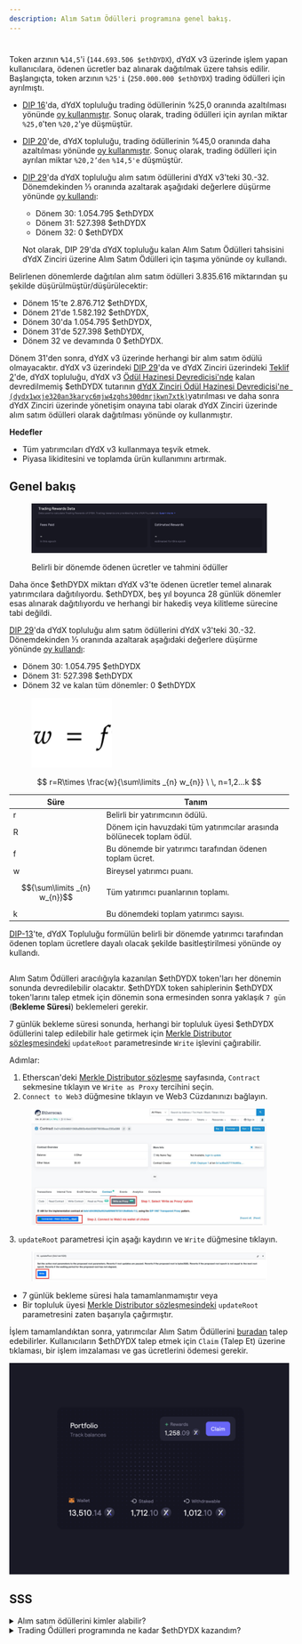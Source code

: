 ```yaml
---
description: Alım Satım Ödülleri programına genel bakış.
---
```


#

Token arzının **`%`**`14,5`'i (`144.693.506 $ethDYDX`), dYdX v3 üzerinde işlem yapan kullanıcılara, ödenen ücretler baz alınarak dağıtılmak üzere tahsis edilir. Başlangıçta, token arzının `%25'i` (`250.000.000 $ethDYDX`) trading ödülleri için ayrılmıştı.

* [DIP 16](https://github.com/dydxfoundation/dip/blob/master/content/dips/DIP-16.md)'da, dYdX topluluğu trading ödüllerinin %25,0 oranında azaltılması yönünde [oy kullanmıştır](https://dydx.community/dashboard/proposal/8). Sonuç olarak, trading ödülleri için ayrılan miktar `%25,0`'ten `%20,2`'ye düşmüştür.
* [DIP 20](https://dydx.community/dashboard/proposal/11)'de, dYdX topluluğu, trading ödüllerinin %45,0 oranında daha azaltılması yönünde [oy kullanmıştır](https://dydx.community/dashboard/proposal/11). Sonuç olarak, trading ödülleri için ayrılan miktar `%20,2’den` `%14,5'e` düşmüştür.
*   [DIP 29](https://dydx.community/dashboard/proposal/16)'da dYdX topluluğu alım satım ödüllerini dYdX v3'teki 30.-32. Dönemdekinden ⅓ oranında azaltarak aşağıdaki değerlere düşürme yönünde [oy kullandı](https://dydx.community/dashboard/proposal/16):

    * Dönem 30: 1.054.795 $ethDYDX
    * Dönem 31: 527.398 $ethDYDX
    * Dönem 32: 0 $ethDYDX

    Not olarak, DIP 29'da dYdX topluluğu kalan Alım Satım Ödülleri tahsisini dYdX Zinciri üzerine Alım Satım Ödülleri için taşıma yönünde oy kullandı.

Belirlenen dönemlerde dağıtılan alım satım ödülleri 3.835.616 miktarından şu şekilde düşürülmüştür/düşürülecektir:

* Dönem 15'te 2.876.712 $ethDYDX,
* Dönem 21'de 1.582.192 $ethDYDX,
* Dönem 30'da 1.054.795 $ethDYDX,
* Dönem 31'de 527.398 $ethDYDX,
* Dönem 32 ve devamında 0 $ethDYDX.

Dönem 31'den sonra, dYdX v3 üzerinde herhangi bir alım satım ödülü olmayacaktır. dYdX v3 üzerindeki [DIP 29](https://dydx.community/dashboard/proposal/16)'da ve dYdX Zinciri üzerindeki [Teklif 2](https://www.mintscan.io/dydx/proposals/2)'de, dYdX topluluğu, dYdX v3 [Ödül Hazinesi Devredicisi'nde](https://etherscan.io/address/0xb9431e19b29b952d9358025f680077c3fd37292f) kalan devredilmemiş $ethDYDX tutarının [dYdX Zinciri Ödül Hazinesi Devredicisi'ne` (dydx1wxje320an3karyc6mjw4zghs300dmrjkwn7xtk)`](https://www.mintscan.io/dydx/address/dydx1wxje320an3karyc6mjw4zghs300dmrjkwn7xtk)yatırılması ve daha sonra dYdX Zinciri üzerinde yönetişim onayına tabi olarak dYdX Zinciri üzerinde alım satım ödülleri olarak dağıtılması yönünde oy kullanmıştır.

**Hedefler**

* Tüm yatırımcıları dYdX v3 kullanmaya teşvik etmek.
* Piyasa likiditesini ve toplamda ürün kullanımını artırmak.

## **Genel bakış**

<figure><img src="../.gitbook/assets/1-fees-paid-estimated-rewards.png" alt=""><figcaption><p>Belirli bir dönemde ödenen ücretler ve tahmini ödüller</p></figcaption></figure>

Daha önce $ethDYDX miktarı dYdX v3'te ödenen ücretler temel alınarak yatırımcılara dağıtılıyordu. $ethDYDX, beş yıl boyunca 28 günlük dönemler esas alınarak dağıtılıyordu ve herhangi bir hakediş veya kilitleme sürecine tabi değildi.

[DIP 29](https://dydx.community/dashboard/proposal/16)'da dYdX topluluğu alım satım ödüllerini dYdX v3'teki 30.-32. Dönemdekinden ⅓ oranında azaltarak aşağıdaki değerlere düşürme yönünde [oy kullandı](https://dydx.community/dashboard/proposal/16):

* Dönem 30: 1.054.795 $ethDYDX
* Dönem 31: 527.398 $ethDYDX
* Dönem 32 ve kalan tüm dönemler: 0 $ethDYDX



<figure><img src="../.gitbook/assets/1-trading-rewards-formula-new.png" alt=""><figcaption></figcaption></figure>

$$ r=R\times \frac{w}{\sum\limits _{n} w_{n}} \ \, n=1,2...k $$

| Süre | Tanım |
| ---------------------------- | ----------------------------------------------------------------------- |
| r | Belirli bir yatırımcının ödülü. |
| R | Dönem için havuzdaki tüm yatırımcılar arasında bölünecek toplam ödül. |
| f | Bu dönemde bir yatırımcı tarafından ödenen toplam ücret. |
| w | Bireysel yatırımcı puanı. |
| $${\sum\limits _{n} w_{n}}$$ | Tüm yatırımcı puanlarının toplamı. |
| k | Bu dönemdeki toplam yatırımcı sayısı. |

[DIP-13](https://github.com/dydxfoundation/dip/blob/master/content/dips/DIP-13.md)'te, dYdX Topluluğu formülün belirli bir dönemde yatırımcı tarafından ödenen toplam ücretlere dayalı olacak şekilde basitleştirilmesi yönünde oy kullandı.

##

Alım Satım Ödülleri aracılığıyla kazanılan $ethDYDX token'ları her dönemin sonunda devredilebilir olacaktır. $ethDYDX token sahiplerinin $ethDYDX token'larını talep etmek için dönemin sona ermesinden sonra yaklaşık `7 gün` (**Bekleme Süresi**) beklemeleri gerekir.

7 günlük bekleme süresi sonunda, herhangi bir topluluk üyesi $ethDYDX ödüllerini talep edilebilir hale getirmek için [Merkle Distributor sözleşmesindeki](https://etherscan.io/address/0x01d3348601968ab85b4bb028979006eac235a588#writeProxyContract) `updateRoot` parametresinde `Write` işlevini çağırabilir.

Adımlar:

1. Etherscan'deki [Merkle Distributor sözleşme](https://etherscan.io/address/0x01d3348601968ab85b4bb028979006eac235a588#writeProxyContract) sayfasında, `Contract` sekmesine tıklayın ve `Write as Proxy` tercihini seçin.
2. `Connect to Web3` düğmesine tıklayın ve Web3 Cüzdanınızı bağlayın.

<figure><img src="../.gitbook/assets/merkle-distributor-contract.jpeg" alt=""><figcaption></figcaption></figure>

3\. `updateRoot` parametresi için aşağı kaydırın ve `Write` düğmesine tıklayın.

<figure><img src="../.gitbook/assets/updateRoot-claiming.jpeg" alt=""><figcaption></figcaption></figure>



* 7 günlük bekleme süresi hala tamamlanmamıştır veya
* Bir topluluk üyesi [Merkle Distributor sözleşmesindeki](https://etherscan.io/address/0x01d3348601968ab85b4bb028979006eac235a588#writeProxyContract) `updateRoot` parametresini zaten başarıyla çağırmıştır.

İşlem tamamlandıktan sonra, yatırımcılar Alım Satım Ödüllerini [buradan](https://dydx.community/dashboard) talep edebilirler. Kullanıcıların $ethDYDX talep etmek için `Claim` (Talep Et) üzerine tıklaması, bir işlem imzalaması ve gas ücretlerini ödemesi gerekir.

![Ödüller için portföye genel bakış](../.gitbook/assets/1-portfolio-overview-rewards.png)

## SSS

<details>

<summary>Alım satım ödüllerini kimler alabilir?</summary>

dYdX v3'teki tüm yatırımcılar, alım satım ödülü olarak $ethDYDX almaya hak kazandı.

dYdX Trading Inc.'in [Kullanım Şartlarında](https://dydx.exchange/terms) belirtildiği üzere, dYdX v3, Birleşik Devletler'deki veya Kısıtlı Bölgeler'deki yatırımcılar tarafından kullanılamaz.

</details>

<details>

<summary>Trading Ödülleri programında ne kadar $ethDYDX kazandım?</summary>

Mevcut dönemde kullanıcılar, kullanıcıların işlem verilerinin bulunduğu [**trade.dydx.exchange/portfolio/readers**](https://trade.dydx.exchange/portfolio/rewards) adresi üzerinde ödenen ücretleri ve tahmini yatırım ödüllerini görebilirler.

Geçmiş dönemlerdeki ödüller [**dydx.community/history/reward**](https://dydx.community/history/rewards) adresinde görüntülenebilir**.**

</details>
